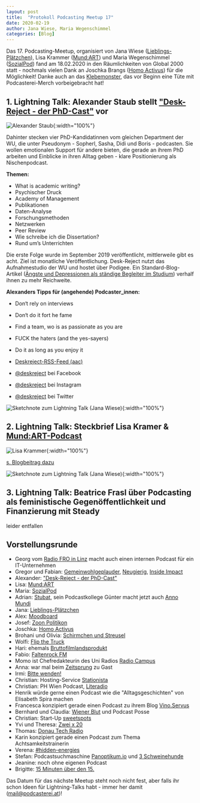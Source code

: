 ```yaml
---
layout: post
title:  "Protokoll Podcasting Meetup 17"
date: 2020-02-19
author: Jana Wiese, Maria Wegenschimmel
categories: [Blog]
---
```


Das 17. Podcasting-Meetup, organisiert von Jana Wiese
([Lieblings-Plätzchen](www.lieblings-plaetzchen.com/)), Lisa Krammer
([Mund:ART](http://mundartpodcast.at/)) und Maria Wegenschimmel
([SozialPod](https://www.sozialpod.com/)) fand am 18.02.2020 in den
Räumlichkeiten von Global 2000 statt - nochmals vielen Dank an Joschka Brangs
([Homo Activus](https://homo-activus.org/)) für die Möglichkeit! Danke auch an
das [Klebemonster](https://twitter.com/klebemonster?lang=de), das vor Beginn
eine Tüte mit Podcasterei-Merch vorbeigebracht hat!

## 1. Lightning Talk: Alexander Staub stellt ["Desk-Reject - der PhD-Cast"](https://deskreject.home.blog/) vor

![Alexander Staub](/img/m17/meetup17-11-w.jpg){:width="100%"}

Dahinter stecken vier PhD-Kandidatinnen vom gleichen Department der WU, die
unter Pseudonym - Sopherl, Sasha, Didi und Boris - podcasten. Sie wollen
emotionalen Support für andere bieten, die gerade an ihrem PhD arbeiten und
Einblicke in ihren Alltag geben - klare Positionierung als Nischenpodcast.

**Themen:**

* What is academic writing?
* Psychischer Druck
* Academy of Management
* Publikationen
* Daten-Analyse
* Forschungsmethoden
* Netzwerken
* Peer Review
* Wie schreibe ich die Dissertation?
* Rund um’s Unterrichten

 Die erste Folge wurde im September 2019 veröffentlicht, mittlerweile gibt es
 acht. Ziel ist monatliche Veröffentlichung. Desk-Reject nutzt das
 Aufnahmestudio der WU und hostet über Podigee. Ein
 Standard-Blog-Artikel
 ([Ängste und Depressionen als ständige Begleiter im Studium](https://www.derstandard.at/story/2000114482502/aengste-und-depressionen-als-staendige-begleiter-im-studium)) verhalf ihnen
 zu mehr Reichweite.

 **Alexanders Tipps für (angehende) Podcaster_innen:**

* Don‘t rely on interviews
* Don‘t do it fort he fame
* Find a team, wo is as passionate as you are
* FUCK the haters (and the yes-sayers)
* Do it as long as you enjoy it

* [Deskreject-RSS-Feed (aac)](https://deskreject.podigee.io/feed/aac)
* [@deskreject](facebook.com/deskreject) bei Facebook
* [@deskreject](http://instagram.com/deskreject) bei Instagram
* [@deskreject](twitter.com/deskreject) bei Twitter

![Sketchnote zum Lightning Talk (Jana Wiese)](/img/m17/podcastingmeetup17-deskreject-alexanderstaub-w.jpg){:width="100%"}

## 2. Lightning Talk: Steckbrief Lisa Kramer & [Mund:ART-Podcast]((http://mundartpodcast.at/))

![Lisa Krammer](/img/m17/meetup17-01w.jpg){:width="100%"}

[s. Blogbeitrag dazu](https://www.podcasterei.at/blog/steckbrief/2020/02/18/Podcast-Steckbrief-Lisa-Krammer-Mundart.html)

![Sketchnote zum Lightning Talk (Jana Wiese)](/img/m17/podcastingmeetup17-Steckbrief-Lisa-Krammerw.jpg){:width="100%"}

## 3. Lightning Talk: Beatrice Frasl über Podcasting als feministische Gegenöffentlichkeit und Finanzierung mit Steady

leider entfallen

## Vorstellungsrunde

* Georg vom [Radio FRO in Linz]((http://mundartpodcast.at/)) macht auch einen
  internen Podcast für ein IT-Unternehmen
* Gregor und Fabian: [Gemeinwohlgeplauder](https://gemeinwohlgeplauder.org/),
  [Neugierig](https://neugierig.biondekbuehne.at/),
  [Inside Impact](https://www.wu.ac.at/sec/sec-podcast#c543143)
* Alexander: ["Desk-Reject - der PhD-Cast"](https://deskreject.home.blog/)
* Lisa: [Mund:ART](http://mundartpodcast.at/)
* Maria: [SozialPod](http://www.sozialpod.com)
* Adrian: [Stubat](https://www.stubat.at), sein Podcastkollege Günter macht
  jetzt auch [Anno Mundi](http://www.annomundi.eu)
* Jana: [Lieblings-Plätzchen](https://www.lieblings-plaetzchen.com)
* Alex: [Moodboard](https://soundcloud.com/user-782630186)
* Josef: [Zoon Politikon](https://soundcloud.com/josef-muehlbauer-jc/einfuhrungs-folge-zoon-politikon)
* Joschka: [Homo Activus](https://homo-activus.org/)
* Brohani und Olivia: [Schirmchen und Streusel](https://unterpalmen.net/podcast/)
* Wolfi: [Flip the Truck](https://unterpalmen.net/podcast/)
* Hari: ehemals [Bruttofilmlandsprodukt](https://unterpalmen.net/podcast/)
* Fabio: [Faltenrock FM](https://www.caritas-pflege.at/wien/aktuell/radio-faltenrock/)
* Momo ist Chefredakteurin des Uni Radios [Radio Campus](https://www.univie.ac.at/radiocampus/)
* Anna: war mal beim [Zeitsprung](https://www.zeitsprung.fm/podcast/zs203/) zu Gast
* Irmi: [Bitte wenden!](https://podtail.com/de/podcast/bitte-wenden/)
* Christian: Hosting-Service [Stationista](https://www.stationista.com/at)
* Christian: PH Wien Podcast, [Literadio](https://www.stationista.com/at)
* Henrik würde gerne einen Podcast wie die "Alltagsgeschichten" von Elisabeth Spira machen
* Francesca konzipiert gerade einen Podcast zu ihrem Blog [Vino.Servus](https://vinoservus.com/)
* Bernhard und Claudia: [Wiener Blut](https://www.podcastposse.at/wienerblut/) und Podcast Posse
* Christian: Start-Up [sweetspots](https://sweetspots.io/)
* Yvi und Theresa: [Zwei x 20](https://soundcloud.com/zweix20)
* Thomas: [Donau Tech Radio](https://dtr.fm)
* Karin konzipiert gerade einen Podcast zum Thema Achtsamkeitstrainerin
* Verena: [#hidden-energies](https://www.verenathiem.com/podcast/)
* Stefan: Podcastsuchmaschine [Panoptikum.io](https://panoptikum.io/) und
  [3 Schweinehunde](https://3-schweinehun.de/)
* Jeanine: noch ohne eigenen Podcast
* Brigitte: [15 Minuten über den 15.](https://www.museum15.at/podcast/)

Das Datum für das nächste Meetup steht noch nicht fest, aber falls ihr schon
Ideen für Lightning-Talks habt - immer her damit (mail@podcasterei.at)!

